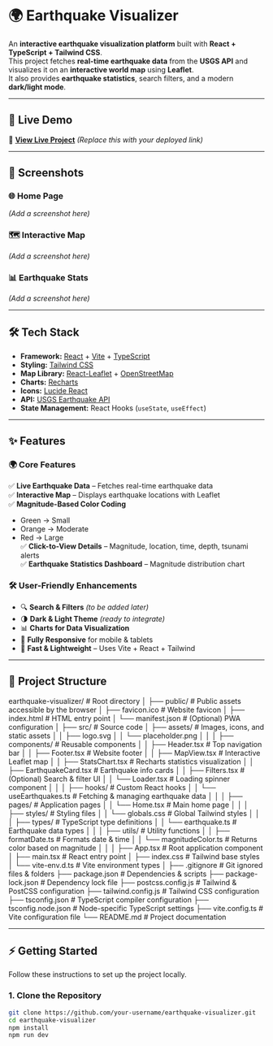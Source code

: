 # 🌍 Earthquake Visualizer

An **interactive earthquake visualization platform** built with **React + TypeScript + Tailwind CSS**.  
This project fetches **real-time earthquake data** from the **USGS API** and visualizes it on an **interactive world map** using **Leaflet**.  
It also provides **earthquake statistics**, search filters, and a modern **dark/light mode**.

---

## 🚀 Live Demo  
🔗 **[View Live Project](https://your-live-link-here.com)** *(Replace this with your deployed link)*

---

## 📸 Screenshots  

### 🌐 Home Page  
*(Add a screenshot here)*  

### 🗺️ Interactive Map  
*(Add a screenshot here)*  

### 📊 Earthquake Stats  
*(Add a screenshot here)*  

---

## 🛠️ Tech Stack
- **Framework:** [React](https://react.dev/) + [Vite](https://vitejs.dev/) + [TypeScript](https://www.typescriptlang.org/)
- **Styling:** [Tailwind CSS](https://tailwindcss.com/)
- **Map Library:** [React-Leaflet](https://react-leaflet.js.org/) + [OpenStreetMap](https://www.openstreetmap.org/)
- **Charts:** [Recharts](https://recharts.org/)
- **Icons:** [Lucide React](https://lucide.dev/)
- **API:** [USGS Earthquake API](https://earthquake.usgs.gov/fdsnws/event/1/)
- **State Management:** React Hooks (`useState`, `useEffect`)

---

## ✨ Features

### 🌍 Core Features
✅ **Live Earthquake Data** – Fetches real-time earthquake data  
✅ **Interactive Map** – Displays earthquake locations with Leaflet  
✅ **Magnitude-Based Color Coding**  
   - Green → Small  
   - Orange → Moderate  
   - Red → Large  
✅ **Click-to-View Details** – Magnitude, location, time, depth, tsunami alerts  
✅ **Earthquake Statistics Dashboard** – Magnitude distribution chart  

### 🛠️ User-Friendly Enhancements
- 🔍 **Search & Filters** *(to be added later)*  
- 🌗 **Dark & Light Theme** *(ready to integrate)*  
- 📊 **Charts for Data Visualization**  
- 📱 **Fully Responsive** for mobile & tablets  
- 🚀 **Fast & Lightweight** – Uses Vite + React + Tailwind  

---

## 📂 Project Structure

earthquake-visualizer/             # Root directory
│
├── public/                        # Public assets accessible by the browser
│   ├── favicon.ico               # Website favicon
│   ├── index.html                # HTML entry point
│   └── manifest.json             # (Optional) PWA configuration
│
├── src/                           # Source code
│   ├── assets/                   # Images, icons, and static assets
│   │   ├── logo.svg
│   │   └── placeholder.png
│   │
│   ├── components/               # Reusable components
│   │   ├── Header.tsx           # Top navigation bar
│   │   ├── Footer.tsx           # Website footer
│   │   ├── MapView.tsx          # Interactive Leaflet map
│   │   ├── StatsChart.tsx       # Recharts statistics visualization
│   │   ├── EarthquakeCard.tsx   # Earthquake info cards
│   │   ├── Filters.tsx          # (Optional) Search & filter UI
│   │   └── Loader.tsx           # Loading spinner component
│   │
│   ├── hooks/                    # Custom React hooks
│   │   └── useEarthquakes.ts    # Fetching & managing earthquake data
│   │
│   ├── pages/                    # Application pages
│   │   └── Home.tsx             # Main home page
│   │
│   ├── styles/                   # Styling files
│   │   └── globals.css          # Global Tailwind styles
│   │
│   ├── types/                    # TypeScript type definitions
│   │   └── earthquake.ts        # Earthquake data types
│   │
│   ├── utils/                    # Utility functions
│   │   ├── formatDate.ts        # Formats date & time
│   │   └── magnitudeColor.ts    # Returns color based on magnitude
│   │
│   ├── App.tsx                   # Root application component
│   ├── main.tsx                  # React entry point
│   ├── index.css                 # Tailwind base styles
│   └── vite-env.d.ts             # Vite environment types
│
├── .gitignore                    # Git ignored files & folders
├── package.json                 # Dependencies & scripts
├── package-lock.json            # Dependency lock file
├── postcss.config.js           # Tailwind & PostCSS configuration
├── tailwind.config.js          # Tailwind CSS configuration
├── tsconfig.json               # TypeScript compiler configuration
├── tsconfig.node.json          # Node-specific TypeScript settings
├── vite.config.ts              # Vite configuration file
└── README.md                   # Project documentation


---

## ⚡ Getting Started

Follow these instructions to set up the project locally.

### **1. Clone the Repository**
```bash
git clone https://github.com/your-username/earthquake-visualizer.git
cd earthquake-visualizer
npm install
npm run dev

